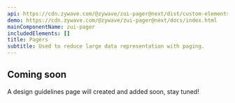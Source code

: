 ```yaml
---
api: https://cdn.zywave.com/@zywave/zui-pager@next/dist/custom-elements.json
demo: https://cdn.zywave.com/@zywave/zui-pager@next/docs/index.html
mainComponentName: zui-pager
includedElements: []
title: Pagers
subtitle: Used to reduce large data representation with paging.
---
```


## Coming soon

A design guidelines page will created and added soon, stay tuned!
